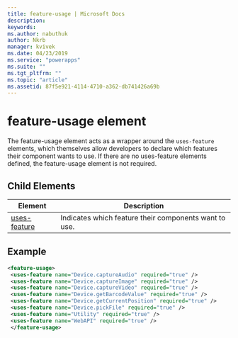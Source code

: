 ```yaml
---
title: feature-usage | Microsoft Docs
description: 
keywords:
ms.author: nabuthuk
author: Nkrb
manager: kvivek
ms.date: 04/23/2019
ms.service: "powerapps"
ms.suite: ""
ms.tgt_pltfrm: ""
ms.topic: "article"
ms.assetid: 87f5e921-4114-4710-a362-db741426a69b
---
```


# feature-usage element

The feature-usage element acts as a wrapper around the `uses-feature` elements, which themselves allow developers to declare which features their component wants to use. If there are no uses-feature elements defined, the feature-usage element is not required.

## Child Elements

|Element|Description|
|--|--|
|[uses-feature](uses-feature.md)|Indicates which feature their components want to use.|


## Example

```XML
<feature-usage>
 <uses-feature name="Device.captureAudio" required="true" />
 <uses-feature name="Device.captureImage" required="true" />
 <uses-feature name="Device.captureVideo" required="true" />
 <uses-feature name="Device.getBarcodeValue" required="true" />
 <uses-feature name="Device.getCurrentPosition" required="true" />
 <uses-feature name="Device.pickFile" required="true" />
 <uses-feature name="Utility" required="true" />
 <uses-feature name="WebAPI" required="true" />
 </feature-usage>
```
